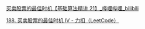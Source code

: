 





[买卖股票的最佳时机【基础算法精讲 21】_哔哩哔哩_bilibili](https://www.bilibili.com/video/BV1ho4y1W7QK/?vd_source=96c1635797a0d7626fb60e973a29da38)



[188. 买卖股票的最佳时机 IV - 力扣（LeetCode）](https://leetcode.cn/problems/best-time-to-buy-and-sell-stock-iv/solutions/2201488/shi-pin-jiao-ni-yi-bu-bu-si-kao-dong-tai-kksg/)

